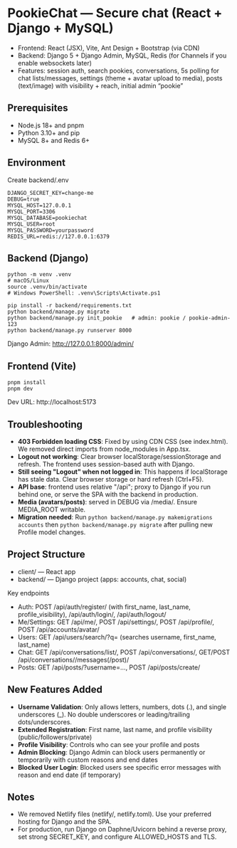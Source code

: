 # PookieChat — Secure chat (React + Django + MySQL)

- Frontend: React (JSX), Vite, Ant Design + Bootstrap (via CDN)
- Backend: Django 5 + Django Admin, MySQL, Redis (for Channels if you enable websockets later)
- Features: session auth, search pookies, conversations, 5s polling for chat lists/messages, settings (theme + avatar upload to media), posts (text/image) with visibility + reach, initial admin “pookie”

## Prerequisites

- Node.js 18+ and pnpm
- Python 3.10+ and pip
- MySQL 8+ and Redis 6+

## Environment

Create backend/.env

```
DJANGO_SECRET_KEY=change-me
DEBUG=true
MYSQL_HOST=127.0.0.1
MYSQL_PORT=3306
MYSQL_DATABASE=pookiechat
MYSQL_USER=root
MYSQL_PASSWORD=yourpassword
REDIS_URL=redis://127.0.0.1:6379
```

## Backend (Django)

```
python -m venv .venv
# macOS/Linux
source .venv/bin/activate
# Windows PowerShell: .venv\Scripts\Activate.ps1

pip install -r backend/requirements.txt
python backend/manage.py migrate
python backend/manage.py init_pookie   # admin: pookie / pookie-admin-123
python backend/manage.py runserver 8000
```

Django Admin: http://127.0.0.1:8000/admin/

## Frontend (Vite)

```
pnpm install
pnpm dev
```

Dev URL: http://localhost:5173

## Troubleshooting

- **403 Forbidden loading CSS**: Fixed by using CDN CSS (see index.html). We removed direct imports from node_modules in App.tsx.
- **Logout not working**: Clear browser localStorage/sessionStorage and refresh. The frontend uses session-based auth with Django.
- **Still seeing "Logout" when not logged in**: This happens if localStorage has stale data. Clear browser storage or hard refresh (Ctrl+F5).
- **API base**: frontend uses relative "/api"; proxy to Django if you run behind one, or serve the SPA with the backend in production.
- **Media (avatars/posts)**: served in DEBUG via /media/. Ensure MEDIA_ROOT writable.
- **Migration needed**: Run `python backend/manage.py makemigrations accounts` then `python backend/manage.py migrate` after pulling new Profile model changes.

## Project Structure

- client/ — React app
- backend/ — Django project (apps: accounts, chat, social)

Key endpoints

- Auth: POST /api/auth/register/ (with first_name, last_name, profile_visibility), /api/auth/login/, /api/auth/logout/
- Me/Settings: GET /api/me/, POST /api/settings/, POST /api/profile/, POST /api/accounts/avatar/
- Users: GET /api/users/search/?q= (searches username, first_name, last_name)
- Chat: GET /api/conversations/list/, POST /api/conversations/, GET/POST /api/conversations/<uuid>/messages(/post)/
- Posts: GET /api/posts/?username=..., POST /api/posts/create/

## New Features Added

- **Username Validation**: Only allows letters, numbers, dots (.), and single underscores (\_). No double underscores or leading/trailing dots/underscores.
- **Extended Registration**: First name, last name, and profile visibility (public/followers/private)
- **Profile Visibility**: Controls who can see your profile and posts
- **Admin Blocking**: Django Admin can block users permanently or temporarily with custom reasons and end dates
- **Blocked User Login**: Blocked users see specific error messages with reason and end date (if temporary)

## Notes

- We removed Netlify files (netlify/, netlify.toml). Use your preferred hosting for Django and the SPA.
- For production, run Django on Daphne/Uvicorn behind a reverse proxy, set strong SECRET_KEY, and configure ALLOWED_HOSTS and TLS.
